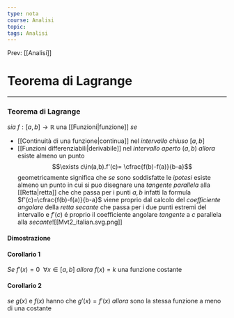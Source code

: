 ```yaml
---
type: nota
course: Analisi
topic: 
tags: Analisi
---
```


Prev: [[Analisi]]

# Teorema di Lagrange
---
### Teorema di Lagrange
_sia_ $f:[a,b]\rightarrow \mathbb{R}$ una [[Funzioni|funzione]]
_se_ 
- [[Continuità di una funzione|continua]] nel _intervallo chiuso_ $[a,b]$ 
- [[Funzioni differenziabili|derivabile]] nel _intervallo aperto_ $(a,b)$
_allora_ esiste almeno un punto $$\exists c\in(a,b).f'(c)= \cfrac{f(b)-f(a)}{b-a}$$
geometricamente significa che _se_ sono soddisfatte le _ipotesi_ esiste almeno un punto in cui si puo disegnare una _tangente parallela_  alla [[Retta|retta]] che che passa per i punti $a,b$ infatti la formula $f'(c)=\cfrac{f(b)-f(a)}{b-a}$ viene proprio dal calcolo del _coefficiente angolare_ della _retta secante_ che passa per i due punti estremi del intervallo e $f'(c)$ é proprio il coefficiente angolare _tangente_ a $c$ parallela alla _secante_![[Mvt2_italian.svg.png]]
#### Dimostrazione




#### Corollario 1
_Se_ $f'(x)=0 \ \ \forall x \in [a,b]$
_allora_ $f(x)=k$ una funzione costante

#### Corollario 2
_se_ $g(x)$ e $f(x)$ hanno che $g'(x)=f'(x)$
_allora_ sono la stessa funzione a meno di una costante